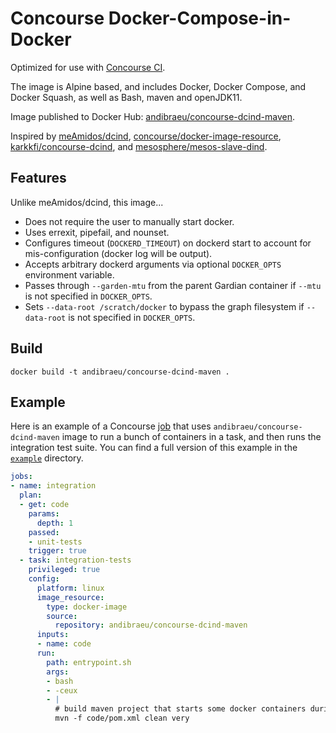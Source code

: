 # Concourse Docker-Compose-in-Docker

Optimized for use with [Concourse CI](http://concourse.ci/).

The image is Alpine based, and includes Docker, Docker Compose, and Docker Squash, as well as Bash, maven and openJDK11.

Image published to Docker Hub: [andibraeu/concourse-dcind-maven](https://hub.docker.com/r/andibraeu/concourse-dcind-maven/).

Inspired by [meAmidos/dcind](https://github.com/meAmidos/dcind),  [concourse/docker-image-resource](https://github.com/concourse/docker-image-resource/blob/master/assets/common.sh), [karkkfi/concourse-dcind](https://github.com/karlkfi/concourse-dcind), and [mesosphere/mesos-slave-dind](https://github.com/mesosphere/mesos-slave-dind).

## Features

Unlike meAmidos/dcind, this image...

- Does not require the user to manually start docker.
- Uses errexit, pipefail, and nounset.
- Configures timeout (`DOCKERD_TIMEOUT`) on dockerd start to account for mis-configuration (docker log will be output).
- Accepts arbitrary dockerd arguments via optional `DOCKER_OPTS` environment variable.
- Passes through `--garden-mtu` from the parent Gardian container if `--mtu` is not specified in `DOCKER_OPTS`.
- Sets `--data-root /scratch/docker` to bypass the graph filesystem if `--data-root` is not specified in `DOCKER_OPTS`.

## Build

```
docker build -t andibraeu/concourse-dcind-maven .
```

## Example

Here is an example of a Concourse [job](http://concourse.ci/concepts.html) that uses ```andibraeu/concourse-dcind-maven``` image to run a bunch of containers in a task, and then runs the integration test suite. You can find a full version of this example in the [```example```](example) directory.

```yaml
jobs:
- name: integration
  plan:
  - get: code
    params:
      depth: 1
    passed:
    - unit-tests
    trigger: true
  - task: integration-tests
    privileged: true
    config:
      platform: linux
      image_resource:
        type: docker-image
        source:
          repository: andibraeu/concourse-dcind-maven
      inputs:
      - name: code
      run:
        path: entrypoint.sh
        args:
        - bash
        - -ceux
        - |
          # build maven project that starts some docker containers during integration tests 
          mvn -f code/pom.xml clean very
```

